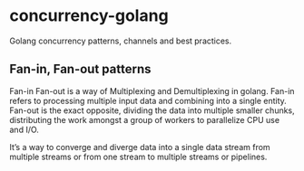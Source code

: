 # concurrency-golang

Golang concurrency patterns, channels and best practices.

## Fan-in, Fan-out patterns

Fan-in Fan-out is a way of Multiplexing and Demultiplexing in golang. Fan-in refers to processing multiple input data and combining into a single entity. Fan-out is the exact opposite, dividing the data into multiple smaller chunks, distributing the work amongst a group of workers to parallelize CPU use and I/O.

It’s a way to converge and diverge data into a single data stream from multiple streams or from one stream to multiple streams or pipelines.
